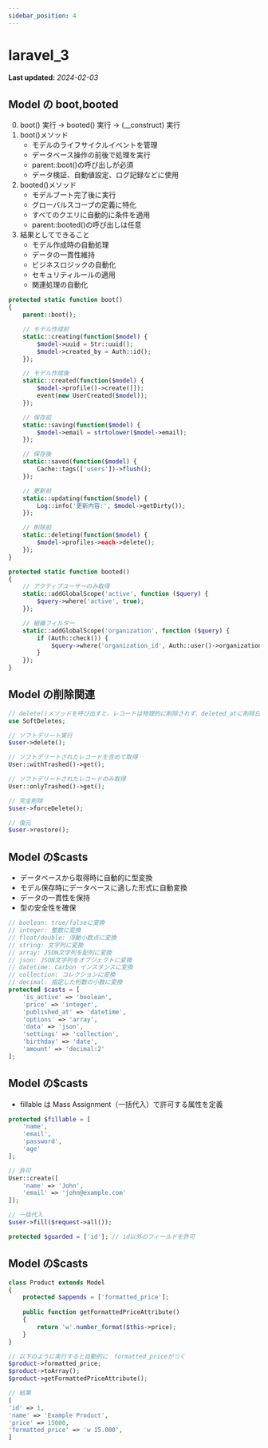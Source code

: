 ```yaml
---
sidebar_position: 4
---
```


# laravel_3

**Last updated:** _2024-02-03_

## Model の boot,booted

0. boot() 実行 -> booted() 実行 -> (\_\_construct) 実行
1. boot()メソッド
   - モデルのライフサイクルイベントを管理
   - データベース操作の前後で処理を実行
   - parent::boot()の呼び出しが必須
   - データ検証、自動値設定、ログ記録などに使用
2. booted()メソッド
   - モデルブート完了後に実行
   - グローバルスコープの定義に特化
   - すべてのクエリに自動的に条件を適用
   - parent::booted()の呼び出しは任意
3. 結果としてできること
   - モデル作成時の自動処理
   - データの一貫性維持
   - ビジネスロジックの自動化
   - セキュリティルールの適用
   - 関連処理の自動化

```php
protected static function boot()
{
    parent::boot();

    // モデル作成前
    static::creating(function($model) {
        $model->uuid = Str::uuid();
        $model->created_by = Auth::id();
    });

    // モデル作成後
    static::created(function($model) {
        $model->profile()->create([]);
        event(new UserCreated($model));
    });

    // 保存前
    static::saving(function($model) {
        $model->email = strtolower($model->email);
    });

    // 保存後
    static::saved(function($model) {
        Cache::tags(['users'])->flush();
    });

    // 更新前
    static::updating(function($model) {
        Log::info('更新内容:', $model->getDirty());
    });

    // 削除前
    static::deleting(function($model) {
        $model->profiles->each->delete();
    });
}

protected static function booted()
{
    // アクティブユーザーのみ取得
    static::addGlobalScope('active', function ($query) {
        $query->where('active', true);
    });

    // 組織フィルター
    static::addGlobalScope('organization', function ($query) {
        if (Auth::check()) {
            $query->where('organization_id', Auth::user()->organization_id);
        }
    });
}
```

## Model の削除関連

```php
// delete()メソッドを呼び出すと、レコードは物理的に削除されず、deleted_atに削除日時が設定される
use SoftDeletes;

// ソフトデリート実行
$user->delete();

// ソフトデリートされたレコードを含めて取得
User::withTrashed()->get();

// ソフトデリートされたレコードのみ取得
User::onlyTrashed()->get();

// 完全削除
$user->forceDelete();

// 復元
$user->restore();
```

## Model の$casts

- データベースから取得時に自動的に型変換
- モデル保存時にデータベースに適した形式に自動変換
- データの一貫性を保持
- 型の安全性を確保

```php
// boolean: true/falseに変換
// integer: 整数に変換
// float/double: 浮動小数点に変換
// string: 文字列に変換
// array: JSON文字列を配列に変換
// json: JSON文字列をオブジェクトに変換
// datetime: Carbon インスタンスに変換
// collection: コレクションに変換
// decimal: 指定した桁数の小数に変換
protected $casts = [
    'is_active' => 'boolean',
    'price' => 'integer',
    'published_at' => 'datetime',
    'options' => 'array',
    'data' => 'json',
    'settings' => 'collection',
    'birthday' => 'date',
    'amount' => 'decimal:2'
];
```

## Model の$casts

- fillable は Mass Assignment（一括代入）で許可する属性を定義

```php
protected $fillable = [
    'name',
    'email',
    'password',
    'age'
];

// 許可
User::create([
    'name' => 'John',
    'email' => 'john@example.com'
]);

// 一括代入
$user->fill($request->all());

protected $guarded = ['id']; // id以外のフィールドを許可
```

## Model の$casts
```php
class Product extends Model
{
	protected $appends = ['formatted_price'];
	
	public function getFormattedPriceAttribute()
	{
		return 'w'.number_format($this->price);
	}
}

// 以下のように実行すると自動的に　formatted_priceがつく
$product->formatted_price; 
$product->toArray(); 
$product->getFormattedPriceAttribute();

// 結果
[
'id' => 1,
'name' => 'Example Product',
'price' => 15000,
'formatted_price' => 'w 15.000',
]
```